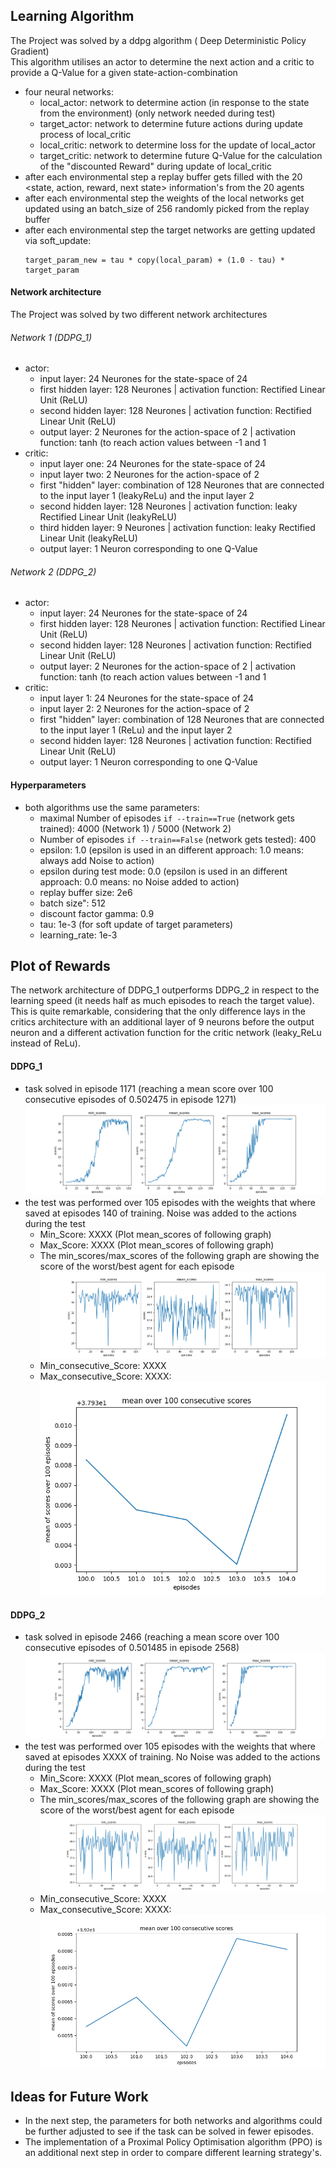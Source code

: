 [//]: # (Image References)

[image1]: https://github.com/RichardKGitHub/Continuous_Control_Project/blob/master/archive/scores_29.png "training scores DDPG_1"
[image2]: https://github.com/RichardKGitHub/Continuous_Control_Project/blob/master/archive/scores_30.png "test scores DDPG_1"
[image3]: https://github.com/RichardKGitHub/Continuous_Control_Project/blob/master/archive/mean_score_30.png "test scores DDPG_1 consecutive mean"
[image4]: https://github.com/RichardKGitHub/Continuous_Control_Project/blob/master/archive/scores_25.png "training scores DDPG_2"
[image5]: https://github.com/RichardKGitHub/Continuous_Control_Project/blob/master/archive/scores_26.png "test scores DDPG_2"
[image6]: https://github.com/RichardKGitHub/Continuous_Control_Project/blob/master/archive/mean_score_26.png "test scores DDPG_2 consecutive mean"

## Learning Algorithm
The Project was solved by a ddpg algorithm ( Deep Deterministic Policy Gradient) \
This algorithm utilises an actor to determine the next action and a critic to provide a Q-Value for a given state-action-combination

- four neural networks:
  - local_actor: network to determine action (in response to the state from the environment) (only network needed during test)
  - target_actor: network to determine future actions during update process of local_critic
  - local_critic: network to determine loss for the update of local_actor
  - target_critic: network to determine future Q-Value for the calculation of the "discounted Reward" during update of local_critic
- after each environmental step a replay buffer gets filled with the 20 <state, action, reward, next state> information's from the 20 agents
- after each environmental step the weights of the local networks get updated using an batch_size of 256 randomly picked from the replay buffer
- after each environmental step the target networks are getting updated via soft_update:
  ```
  target_param_new = tau * copy(local_param) + (1.0 - tau) * target_param
  ```
#### Network architecture
The Project was solved by two different network architectures
###### Network 1 (DDPG_1)
- actor:
  - input layer: 24 Neurones for the state-space of 24
  - first hidden layer: 128 Neurones   |   activation function: Rectified Linear Unit (ReLU)
  - second hidden layer: 128 Neurones   |   activation function: Rectified Linear Unit (ReLU)
  - output layer: 2 Neurones for the action-space of 2   |   activation function: tanh (to reach action values between -1 and 1
- critic:
  - input layer one: 24 Neurones for the state-space of 24
  - input layer two: 2 Neurones for the action-space of 2
  - first "hidden" layer: combination of 128 Neurones that are connected to the input layer 1 (leakyReLu) and the input layer 2
  - second hidden layer: 128 Neurones   |   activation function: leaky Rectified Linear Unit (leakyReLU)
  - third hidden layer: 9 Neurones   |   activation function: leaky Rectified Linear Unit (leakyReLU)
  - output layer: 1 Neuron corresponding to one Q-Value
###### Network 2 (DDPG_2)
- actor:
  - input layer: 24 Neurones for the state-space of 24
  - first hidden layer: 128 Neurones   |   activation function: Rectified Linear Unit (ReLU)
  - second hidden layer: 128 Neurones   |   activation function: Rectified Linear Unit (ReLU)
  - output layer: 2 Neurones for the action-space of 2   |   activation function: tanh (to reach action values between -1 and 1
- critic:
  - input layer 1: 24 Neurones for the state-space of 24
  - input layer 2: 2 Neurones for the action-space of 2
  - first "hidden" layer: combination of 128 Neurones that are connected to the input layer 1 (ReLu) and the input layer 2
  - second hidden layer: 128 Neurones   |   activation function: Rectified Linear Unit (ReLU)
  - output layer: 1 Neuron corresponding to one Q-Value
#### Hyperparameters
- both algorithms use the same parameters:
  - maximal Number of episodes `if --train==True` (network gets trained): 4000 (Network 1) / 5000 (Network 2)
  - Number of episodes `if --train==False` (network gets tested): 400
  - epsilon: 1.0                    (epsilon is used in an different approach: 1.0 means: always add Noise to action)
  - epsilon during test mode: 0.0   (epsilon is used in an different approach: 0.0 means: no Noise added to action)
  - replay buffer size: 2e6
  - batch size": 512
  - discount factor gamma: 0.9
  - tau: 1e-3 (for soft update of target parameters)
  - learning_rate: 1e-3
## Plot of Rewards
The network architecture of DDPG_1 outperforms DDPG_2 in respect to the learning speed (it needs half as much episodes to reach the target value). 
This is quite remarkable, considering that the only difference lays in the critics architecture with an additional layer of 9 neurons before the 
output neuron and a different activation function for the critic network (leaky_ReLu instead of ReLu).
#### DDPG_1
- task solved in episode 1171 (reaching a mean score over 100 consecutive episodes of 0.502475 in episode 1271)
![training scores DDPG_1][image1]
- the test was performed over 105 episodes with the weights that where saved at episodes 140 of training. Noise was added to the actions during the test
  - Min_Score: XXXX (Plot mean_scores of following graph)
  - Max_Score: XXXX (Plot mean_scores of following graph)
  - The min_scores/max_scores of the following graph are showing the score of the worst/best agent for each episode
![test scores DDPG_1][image2]
  - Min_consecutive_Score: XXXX
  - Max_consecutive_Score: XXXX:
![test scores DDPG_1 consecutive mean][image3]
#### DDPG_2
- task solved in episode 2466 (reaching a mean score over 100 consecutive episodes of 0.501485 in episode 2568)
![training scores DDPG_2][image4]
- the test was performed over 105 episodes with the weights that where saved at episodes XXXX of training. No Noise was added to the actions during the test
  - Min_Score: XXXX (Plot mean_scores of following graph)
  - Max_Score: XXXX (Plot mean_scores of following graph)
  - The min_scores/max_scores of the following graph are showing the score of the worst/best agent for each episode
![test scores DDPG_2][image5]
  - Min_consecutive_Score: XXXX
  - Max_consecutive_Score: XXXX:
![test scores DDPG_2 consecutive mean][image6]
## Ideas for Future Work
- In the next step, the parameters for both networks and algorithms could be further adjusted to see if the task can be solved in fewer episodes.
- The implementation of a Proximal Policy Optimisation algorithm (PPO) is an additional next step in order to compare different learning strategy's.
